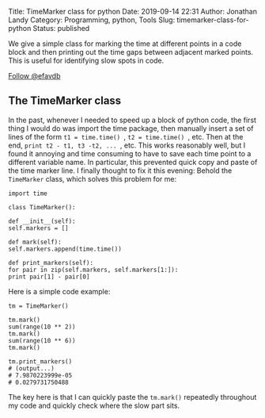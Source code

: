 Title: TimeMarker class for python
Date: 2019-09-14 22:31
Author: Jonathan Landy
Category: Programming, python, Tools
Slug: timemarker-class-for-python
Status: published

We give a simple class for marking the time at different points in a code block and then printing out the time gaps between adjacent marked points. This is useful for identifying slow spots in code.

[Follow @efavdb](http://twitter.com/efavdb)

The TimeMarker class
--------------------

In the past, whenever I needed to speed up a block of python code, the first thing I would do was import the time package, then manually insert a set of lines of the form `t1 = time.time() `, `t2 = time.time() `, etc. Then at the end, `print t2 - t1, t3 -t2, ... `, etc. This works reasonably well, but I found it annoying and time consuming to have to save each time point to a different variable name. In particular, this prevented quick copy and paste of the time marker line. I finally thought to fix it this evening: Behold the `TimeMarker` class, which solves this problem for me:

```  
import time

class TimeMarker():

def __init__(self):  
self.markers = []

def mark(self):  
self.markers.append(time.time())

def print_markers(self):  
for pair in zip(self.markers, self.markers[1:]):  
print pair[1] - pair[0]  
```

Here is a simple code example:  
```  
tm = TimeMarker()

tm.mark()  
sum(range(10 ** 2))  
tm.mark()  
sum(range(10 ** 6))  
tm.mark()

tm.print_markers()  
# (output...)  
# 7.9870223999e-05  
# 0.0279731750488  
```  
The key here is that I can quickly paste the `tm.mark()` repeatedly throughout my code and quickly check where the slow part sits.
